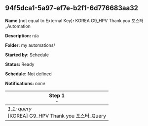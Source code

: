 ## 94f5dca1-5a97-ef7e-b2f1-6d776683aa32

**Name** (not equal to External Key)**:** KOREA G9_HPV Thank you 포스터_Automation

**Description:** n/a

**Folder:** my automations/

**Started by:** Schedule

**Status:** Ready

**Schedule:** Not defined

**Notifications:** _none_


| Step 1<br>_<small>-</small>_ |
| --- |
| _1.1: query_<br>[KOREA] G9_HPV Thank you 포스터_Query |
